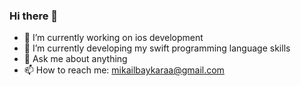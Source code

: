 ### Hi there 👋

- 🔭 I’m currently working on ios development
- 🌱 I’m currently developing my swift programming language skills
- 💬 Ask me about anything 
- 📫 How to reach me: mikailbaykaraa@gmail.com

